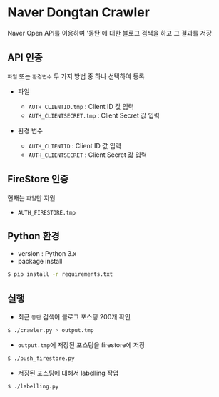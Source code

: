 # Naver Dongtan Crawler
Naver Open API를 이용하여 '동탄'에 대한 블로그 검색을 하고 그 결과를 저장


## API 인증
`파일` 또는 `환경변수` 두 가지 방법 중 하나 선택하여 등록

- 파일
  - `AUTH_CLIENTID.tmp` : Client ID 값 입력
  - `AUTH_CLIENTSECRET.tmp` : Client Secret 값 입력

- 환경 변수
  - `AUTH_CLIENTID` : Client ID 값 입력
  - `AUTH_CLIENTSECRET` : Client Secret 값 입력


## FireStore 인증
현재는 `파일`만 지원

- `AUTH_FIRESTORE.tmp`


## Python 환경

- version : Python 3.x
- package install
```sh
$ pip install -r requirements.txt
```

## 실행

- 최근 `동탄` 검색어 블로그 포스팅 200개 확인
```sh
$ ./crawler.py > output.tmp
```

- `output.tmp`에 저장된 포스팅을 firestore에 저장
```sh
$ ./push_firestore.py
```

- 저장된 포스팅에 대해서 labelling 작업
```sh
$ ./labelling.py
```
